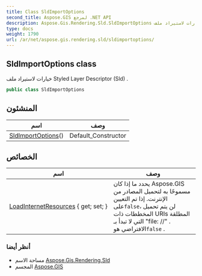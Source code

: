 ```yaml
---
title: Class SldImportOptions
second_title: Aspose.GIS لمرجع .NET API
description: Aspose.Gis.Rendering.Sld.SldImportOptions فصل. خيارات لاستيراد ملف Styled Layer Descriptor Sld .
type: docs
weight: 1790
url: /ar/net/aspose.gis.rendering.sld/sldimportoptions/
---
```

## SldImportOptions class

خيارات لاستيراد ملف Styled Layer Descriptor (Sld) .

```csharp
public class SldImportOptions
```

## المنشئون

| اسم | وصف |
| --- | --- |
| [SldImportOptions](sldimportoptions/)() | Default_Constructor |

## الخصائص

| اسم | وصف |
| --- | --- |
| [LoadInternetResources](../../aspose.gis.rendering.sld/sldimportoptions/loadinternetresources/) { get; set; } | يحدد ما إذا كان Aspose.GIS مسموحًا به لتحميل المصادر من الإنترنت. إذا تم التعيين على`false`، لن يتم تحميل المخططات ذات URIs المطلقة التي لا تبدأ بـ "file: //" . الافتراضي هو`false` . |

### أنظر أيضا

* مساحة الاسم [Aspose.Gis.Rendering.Sld](../../aspose.gis.rendering.sld/)
* المجسم [Aspose.GIS](../../)


